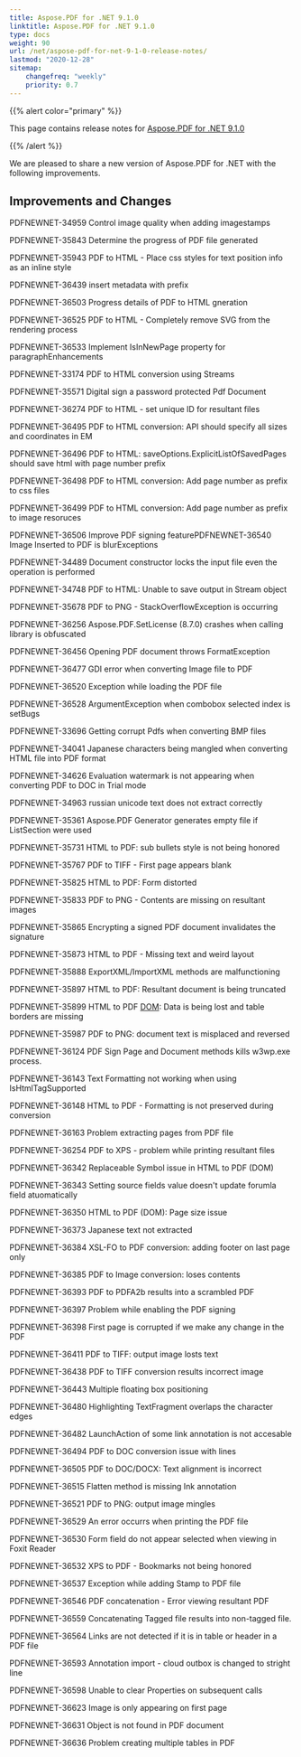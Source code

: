 ```yaml
---
title: Aspose.PDF for .NET 9.1.0
linktitle: Aspose.PDF for .NET 9.1.0 
type: docs
weight: 90
url: /net/aspose-pdf-for-net-9-1-0-release-notes/
lastmod: "2020-12-28"
sitemap:
    changefreq: "weekly"
    priority: 0.7
---
```


{{% alert color="primary" %}} 

This page contains release notes for [Aspose.PDF for .NET 9.1.0](http://www.aspose.com/downloads/pdf/net/new-releases/aspose.pdf-for-.net-9.1.0/)

{{% /alert %}} 

We are pleased to share a new version of Aspose.PDF for .NET with the following improvements.
## **Improvements and Changes**
PDFNEWNET-34959 Control image quality when adding imagestamps

PDFNEWNET-35843 Determine the progress of PDF file generated

PDFNEWNET-35943 PDF to HTML - Place css styles for text position info as an inline style

PDFNEWNET-36439 insert metadata with prefix

PDFNEWNET-36503 Progress details of PDF to HTML gneration

PDFNEWNET-36525 PDF to HTML - Completely remove SVG from the rendering process

PDFNEWNET-36533 Implement IsInNewPage property for paragraphEnhancements

PDFNEWNET-33174 PDF to HTML conversion using Streams

PDFNEWNET-35571 Digital sign a password protected Pdf Document

PDFNEWNET-36274 PDF to HTML - set unique ID for resultant files

PDFNEWNET-36495 PDF to HTML conversion: API should specify all sizes and coordinates in EM

PDFNEWNET-36496 PDF to HTML: saveOptions.ExplicitListOfSavedPages should save html with page number prefix

PDFNEWNET-36498 PDF to HTML conversion: Add page number as prefix to css files

PDFNEWNET-36499 PDF to HTML conversion: Add page number as prefix to image resoruces

PDFNEWNET-36506 Improve PDF signing featurePDFNEWNET-36540 Image Inserted to PDF is blurExceptions

PDFNEWNET-34489 Document constructor locks the input file even the operation is performed

PDFNEWNET-34748 PDF to HTML: Unable to save output in Stream object

PDFNEWNET-35678 PDF to PNG - StackOverflowException is occurring

PDFNEWNET-36256 Aspose.PDF.SetLicense (8.7.0) crashes when calling library is obfuscated

PDFNEWNET-36456 Opening PDF document throws FormatException

PDFNEWNET-36477 GDI error when converting Image file to PDF

PDFNEWNET-36520 Exception while loading the PDF file

PDFNEWNET-36528 ArgumentException when combobox selected index is setBugs

PDFNEWNET-33696 Getting corrupt Pdfs when converting BMP files

PDFNEWNET-34041 Japanese characters being mangled when converting HTML file into PDF format

PDFNEWNET-34626 Evaluation watermark is not appearing when converting PDF to DOC in Trial mode

PDFNEWNET-34963 russian unicode text does not extract correctly

PDFNEWNET-35361 Aspose.PDF Generator generates empty file if ListSection were used

PDFNEWNET-35731 HTML to PDF: sub bullets style is not being honored

PDFNEWNET-35767 PDF to TIFF - First page appears blank

PDFNEWNET-35825 HTML to PDF: Form distorted

PDFNEWNET-35833 PDF to PNG - Contents are missing on resultant images

PDFNEWNET-35865 Encrypting a signed PDF document invalidates the signature

PDFNEWNET-35873 HTML to PDF - Missing text and weird layout

PDFNEWNET-35888 ExportXML/ImportXML methods are malfunctioning

PDFNEWNET-35897 HTML to PDF: Resultant document is being truncated

PDFNEWNET-35899 HTML to PDF [DOM](/pages/createpage.action?spaceKey=pdfnet&title=DOM&linkCreation=true&fromPageId=7120592): Data is being lost and table borders are missing

PDFNEWNET-35987 PDF to PNG: document text is misplaced and reversed

PDFNEWNET-36124 PDF Sign Page and Document methods kills w3wp.exe process.

PDFNEWNET-36143 Text Formatting not working when using IsHtmlTagSupported

PDFNEWNET-36148 HTML to PDF - Formatting is not preserved during conversion

PDFNEWNET-36163 Problem extracting pages from PDF file

PDFNEWNET-36254 PDF to XPS - problem while printing resultant files

PDFNEWNET-36342 Replaceable Symbol issue in HTML to PDF (DOM)

PDFNEWNET-36343 Setting source fields value doesn't update forumla field atuomatically

PDFNEWNET-36350 HTML to PDF (DOM): Page size issue

PDFNEWNET-36373 Japanese text not extracted

PDFNEWNET-36384 XSL-FO to PDF conversion: adding footer on last page only

PDFNEWNET-36385 PDF to Image conversion: loses contents

PDFNEWNET-36393 PDF to PDFA2b results into a scrambled PDF

PDFNEWNET-36397 Problem while enabling the PDF signing

PDFNEWNET-36398 First page is corrupted if we make any change in the PDF

PDFNEWNET-36411 PDF to TIFF: output image losts text

PDFNEWNET-36438 PDF to TIFF conversion results incorrect image

PDFNEWNET-36443 Multiple floating box positioning

PDFNEWNET-36480 Highlighting TextFragment overlaps the character edges

PDFNEWNET-36482 LaunchAction of some link annotation is not accesable

PDFNEWNET-36494 PDF to DOC conversion issue with lines

PDFNEWNET-36505 PDF to DOC/DOCX: Text alignment is incorrect

PDFNEWNET-36515 Flatten method is missing Ink annotation

PDFNEWNET-36521 PDF to PNG: output image mingles

PDFNEWNET-36529 An error occurrs when printing the PDF file

PDFNEWNET-36530 Form field do not appear selected when viewing in Foxit Reader

PDFNEWNET-36532 XPS to PDF - Bookmarks not being honored

PDFNEWNET-36537 Exception while adding Stamp to PDF file

PDFNEWNET-36546 PDF concatenation - Error viewing resultant PDF

PDFNEWNET-36559 Concatenating Tagged file results into non-tagged file.

PDFNEWNET-36564 Links are not detected if it is in table or header in a PDF file

PDFNEWNET-36593 Annotation import - cloud outbox is changed to stright line

PDFNEWNET-36598 Unable to clear Properties on subsequent calls

PDFNEWNET-36623 Image is only appearing on first page

PDFNEWNET-36631 Object is not found in PDF document

PDFNEWNET-36636 Problem creating multiple tables in PDF
